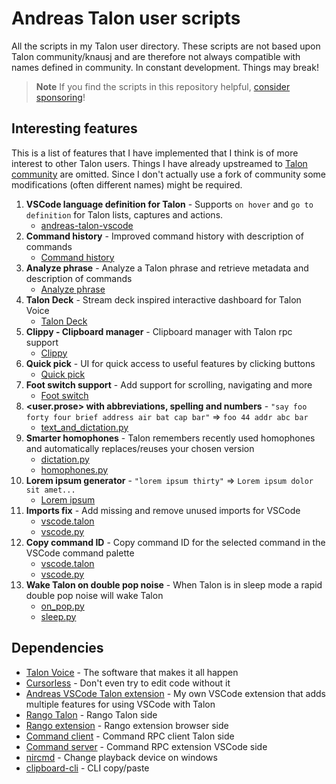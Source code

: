 # Andreas Talon user scripts

All the scripts in my Talon user directory. These scripts are not based upon Talon community/knausj and are therefore not always compatible with names defined in community. In constant development. Things may break!

> **Note**
> If you find the scripts in this repository helpful, [consider sponsoring](https://github.com/sponsors/AndreasArvidsson)!

## Interesting features

This is a list of features that I have implemented that I think is of more interest to other Talon users. Things I have already upstreamed to [Talon community](https://github.com/talonhub/community) are omitted. Since I don't actually use a fork of community some modifications (often different names) might be required.

1. **VSCode language definition for Talon** - Supports `on hover` and `go to definition` for Talon lists, captures and actions.
    - [andreas-talon-vscode](https://github.com/AndreasArvidsson/andreas-talon-vscode)
2. **Command history** - Improved command history with description of commands
    - [Command history](./core/on_phrase/command_history)
3. **Analyze phrase** - Analyze a Talon phrase and retrieve metadata and description of commands
    - [Analyze phrase](./core/on_phrase/analyze_phrase)
4. **Talon Deck** - Stream deck inspired interactive dashboard for Talon Voice
    - [Talon Deck](https://github.com/AndreasArvidsson/talon-deck)
5. **Clippy - Clipboard manager** - Clipboard manager with Talon rpc support
    - [Clippy](./plugins/clippy)
6. **Quick pick** - UI for quick access to useful features by clicking buttons
    - [Quick pick](./plugins/quick_pick)
7. **Foot switch support** - Add support for scrolling, navigating and more
    - [Foot switch](./core/foot_switch)
8. **<user.prose> with abbreviations, spelling and numbers** - `"say foo forty four brief address air bat cap bar"` => `foo 44 addr abc bar`
    - [text_and_dictation.py](https://github.com/AndreasArvidsson/andreas-talon/blob/f46880c3932e43c101fe5b004f1e6edd14262c1b/core/text/text_and_dictation.py#L34-L45)
9. **Smarter homophones** - Talon remembers recently used homophones and automatically replaces/reuses your chosen version
    - [dictation.py](https://github.com/AndreasArvidsson/andreas-talon/blob/b21c9eb553950ff9b3c137a98e8c705a3e8cb393/core/text/text_and_dictation.py#L127)
    - [homophones.py](https://github.com/AndreasArvidsson/andreas-talon/blob/b21c9eb553950ff9b3c137a98e8c705a3e8cb393/core/homophones/homophones.py#L99-L108)
10. **Lorem ipsum generator** - `"lorem ipsum thirty"` => `Lorem ipsum dolor sit amet...`
    - [Lorem ipsum](./plugins/lorem_ipsum)
11. **Imports fix** - Add missing and remove unused imports for VSCode
    - [vscode.talon](https://github.com/AndreasArvidsson/andreas-talon/blob/cc2f5ecd5f696addd1d8df60207337e295fa800e/apps/vscode/vscode.talon#L32-L35)
    - [vscode.py](https://github.com/AndreasArvidsson/andreas-talon/blob/ef049e9cf50b2694ee1b2f039fc102bd488ca1ae/apps/vscode/vscode.py#L391-L396)
12. **Copy command ID** - Copy command ID for the selected command in the VSCode command palette
    - [vscode.talon](https://github.com/AndreasArvidsson/andreas-talon/blob/ef049e9cf50b2694ee1b2f039fc102bd488ca1ae/apps/vscode/vscode.talon#L252)
    - [vscode.py](https://github.com/AndreasArvidsson/andreas-talon/blob/ef049e9cf50b2694ee1b2f039fc102bd488ca1ae/apps/vscode/vscode.py#L382-L389)
13. **Wake Talon on double pop noise** - When Talon is in sleep mode a rapid double pop noise will wake Talon
    - [on_pop.py](https://github.com/AndreasArvidsson/andreas-talon/blob/ef049e9cf50b2694ee1b2f039fc102bd488ca1ae/misc/on_pop.py)
    - [sleep.py](https://github.com/AndreasArvidsson/andreas-talon/blob/ef049e9cf50b2694ee1b2f039fc102bd488ca1ae/misc/sleep/sleep.py#L23-L29)

## Dependencies

-   [Talon Voice](https://talonvoice.com) - The software that makes it all happen
-   [Cursorless](https://github.com/cursorless-dev/cursorless) - Don't even try to edit code without it
-   [Andreas VSCode Talon extension](https://github.com/AndreasArvidsson/vscode-talon-extension) - My own VSCode extension that adds multiple features for using VSCode with Talon
-   [Rango Talon](https://github.com/AndreasArvidsson/rango-talon) - Rango Talon side
-   [Rango extension](https://addons.mozilla.org/en-US/firefox/addon/rango) - Rango extension browser side
-   [Command client](https://github.com/AndreasArvidsson/talon-vscode-command-client) - Command RPC client Talon side
-   [Command server](https://marketplace.visualstudio.com/items?itemName=pokey.command-server) - Command RPC extension VSCode side
-   [nircmd](https://www.nirsoft.net/utils/nircmd.html) - Change playback device on windows
-   [clipboard-cli](https://www.npmjs.com/package/clipboard-cli) - CLI copy/paste
